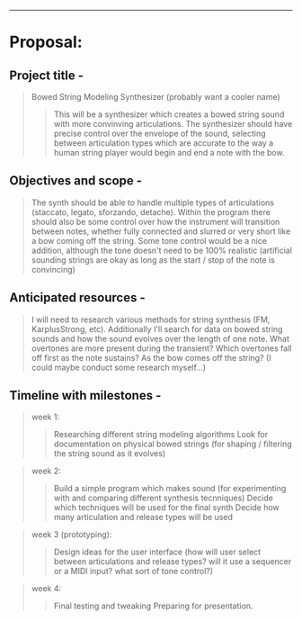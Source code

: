 
___ ___ ___

# Proposal: 

## Project title -
> Bowed String Modeling Synthesizer (probably want a cooler name)
>> This will be a synthesizer which creates a bowed string sound with more convinving articulations. The synthesizer should have precise control over the envelope of the sound, selecting between articulation types which are accurate to the way a human string player would begin and end a note with the bow. 

## Objectives and scope -
> The synth should be able to handle multiple types of articulations (staccato, legato, sforzando, detache). Within the program there should also be some control over how the instrument will transition between notes, whether fully connected and slurred or very short like a bow coming off the string. Some tone control would be a nice addition, although the tone doesn't need to be 100% realistic (artificial sounding strings are okay as long as the start / stop of the note is convincing)

## Anticipated resources -
> I will need to research various methods for string synthesis (FM, KarplusStrong, etc). Additionally I'll search for data on bowed string sounds and how the sound evolves over the length of one note. What overtones are more present during the transient? Which overtones fall off first as the note sustains? As the bow comes off the string? (I could maybe conduct some research myself...)

## Timeline with milestones -
> week 1:
>> Researching different string modeling algorithms
>> Look for documentation on physical bowed strings (for shaping / filtering the string sound as it evolves)

> week 2:
>> Build a simple program which makes sound (for experimenting with and comparing different synthesis tecnniques)
>> Decide which techniques will be used for the final synth
>> Decide how many articulation and release types will be used

> week 3 (prototyping):
>> Design ideas for the user interface (how will user select between articulations and release types? will it use a sequencer or a MIDI input? what sort of tone control?)
>> 
>>

> week 4:
>> Final testing and tweaking
>> Preparing for presentation.